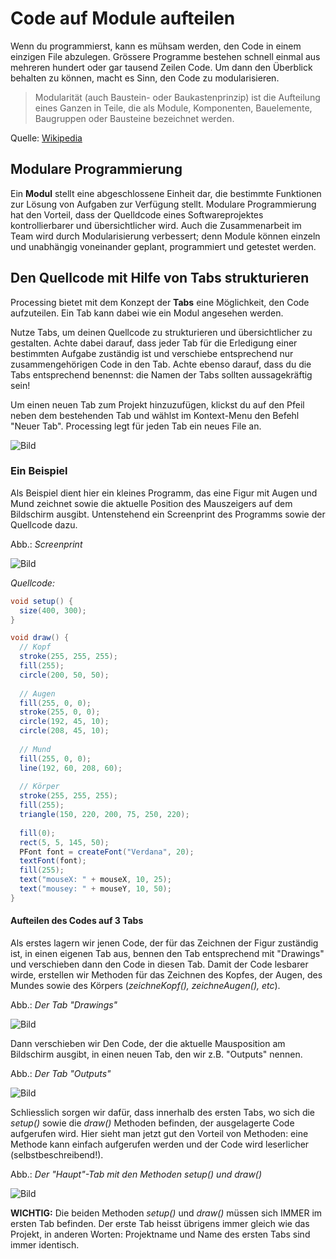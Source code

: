 # Code auf Module aufteilen

Wenn du programmierst, kann es mühsam werden, den Code in einem einzigen File abzulegen. Grössere Programme bestehen schnell einmal aus mehreren hundert oder gar tausend Zeilen Code. Um dann den Überblick behalten zu können, macht es Sinn, den Code zu modularisieren. 

> Modularität (auch Baustein- oder Baukastenprinzip) ist die Aufteilung eines Ganzen in Teile, die als Module, Komponenten, Bauelemente, Baugruppen oder Bausteine bezeichnet werden.

Quelle: [Wikipedia](https://de.wikipedia.org/wiki/Modularit%C3%A4t)

## Modulare Programmierung

Ein **Modul** stellt eine abgeschlossene Einheit dar, die bestimmte Funktionen zur Lösung von Aufgaben zur Verfügung stellt. Modulare Programmierung hat den Vorteil, dass der Quelldcode eines Softwareprojektes kontrollierbarer und übersichtlicher wird. Auch die Zusammenarbeit im Team wird durch Modularisierung verbessert; denn Module können einzeln und unabhängig voneinander geplant, programmiert und getestet werden.

## Den Quellcode mit Hilfe von Tabs strukturieren

Processing bietet mit dem Konzept der **Tabs** eine Möglichkeit, den Code aufzuteilen. Ein Tab kann dabei wie ein Modul angesehen werden.

Nutze Tabs, um deinen Quellcode zu strukturieren und übersichtlicher zu gestalten. Achte dabei darauf, dass jeder Tab für die Erledigung einer bestimmten Aufgabe zuständig ist und verschiebe entsprechend nur zusammengehörigen Code in den Tab. Achte ebenso darauf, dass du die Tabs entsprechend benennst: die Namen der Tabs sollten aussagekräftig sein!

Um einen neuen Tab zum Projekt hinzuzufügen, klickst du auf den Pfeil neben dem bestehenden Tab und wählst im Kontext-Menu den Befehl "Neuer Tab". Processing legt für jeden Tab ein neues File an.

![Bild](res/tab-hinzufuegen.jpg)

### Ein Beispiel

Als Beispiel dient hier ein kleines Programm, das eine Figur mit Augen und Mund zeichnet sowie die aktuelle Position des Mauszeigers auf dem Bildschirm ausgibt. Untenstehend ein Screenprint des Programms sowie der Quellcode dazu.

Abb.: _Screenprint_

![Bild](res/bsp-programm.jpg)

_Quellcode:_

```java
void setup() {
  size(400, 300);
}

void draw() {
  // Kopf
  stroke(255, 255, 255);
  fill(255); 
  circle(200, 50, 50);
  
  // Augen
  fill(255, 0, 0);
  stroke(255, 0, 0);
  circle(192, 45, 10);
  circle(208, 45, 10);
  
  // Mund
  fill(255, 0, 0);
  line(192, 60, 208, 60);
  
  // Körper
  stroke(255, 255, 255);
  fill(255); 
  triangle(150, 220, 200, 75, 250, 220);
  
  fill(0);
  rect(5, 5, 145, 50);  
  PFont font = createFont("Verdana", 20); 
  textFont(font); 
  fill(255); 
  text("mouseX: " + mouseX, 10, 25); 
  text("mousey: " + mouseY, 10, 50); 
}
```

#### Aufteilen des Codes auf 3 Tabs

Als erstes lagern wir jenen Code, der für das Zeichnen der Figur zuständig ist, in einen eigenen Tab aus, bennen den Tab entsprechend mit "Drawings" und verschieben dann den Code in diesen Tab. Damit der Code lesbarer wirde, erstellen wir Methoden für das Zeichnen des Kopfes, der Augen, des Mundes sowie des Körpers (_zeichneKopf(), zeichneAugen(), etc_).

Abb.: _Der Tab "Drawings"_

![Bild](res/tab-drawings.jpg)

Dann verschieben wir Den Code, der die aktuelle Mausposition am Bildschirm ausgibt, in einen neuen Tab, den wir z.B. "Outputs" nennen.

Abb.: _Der Tab "Outputs"_

![Bild](res/tab-outputs.jpg)

Schliesslich sorgen wir dafür, dass innerhalb des ersten Tabs, wo sich die _setup()_ sowie die _draw()_ Methoden befinden, der ausgelagerte Code aufgerufen wird. Hier sieht man jetzt gut den Vorteil von Methoden: eine Methode kann einfach aufgerufen werden und der Code wird leserlicher (selbstbeschreibend!).

Abb.: _Der "Haupt"-Tab mit den Methoden setup() und draw()_

![Bild](res/tab-app.jpg)

**WICHTIG:** Die beiden Methoden _setup()_ und _draw()_ müssen sich IMMER im ersten Tab befinden. Der erste Tab heisst übrigens immer gleich wie das Projekt, in anderen Worten:  Projektname und Name des ersten Tabs sind immer identisch.
